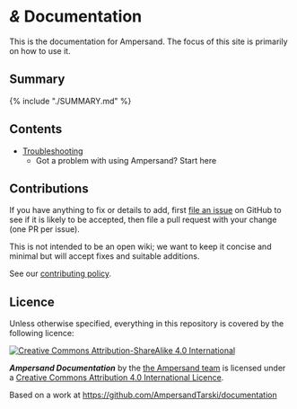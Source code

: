 # *&* Documentation

This is the documentation for Ampersand. The focus of this site is primarily on how to use it.

## Summary
{% include "./SUMMARY.md" %}

## Contents

- [Troubleshooting](troubleshooting/README.md)
    - Got a problem with using Ampersand? Start here

## Contributions

If you have anything to fix or details to add, first [file an issue](http://github.com/AmpersandTarski/documentation/issues) on GitHub to see if it is likely to be accepted, then file a pull request with your change (one PR per issue).

This is not intended to be an open wiki; we want to keep it concise and minimal but will accept fixes and suitable additions.

See our [contributing policy](CONTRIBUTING.md).

## Licence

Unless otherwise specified, everything in this repository is covered by the following licence:

[![Creative Commons Attribution-ShareAlike 4.0 International](https://licensebuttons.net/l/by-sa/4.0/88x31.png)](http://creativecommons.org/licenses/by-sa/4.0/)

***Ampersand Documentation*** by the [the Ampersand team](http://tarski.nl/) is licensed under a [Creative Commons Attribution 4.0 International Licence](http://creativecommons.org/licenses/by-sa/4.0/).

Based on a work at https://github.com/AmpersandTarski/documentation
